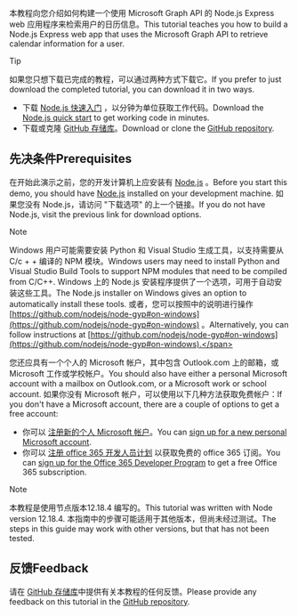 <!-- markdownlint-disable MD002 MD041 -->

<span data-ttu-id="054f5-101">本教程向您介绍如何构建一个使用 Microsoft Graph API 的 Node.js Express web 应用程序来检索用户的日历信息。</span><span class="sxs-lookup"><span data-stu-id="054f5-101">This tutorial teaches you how to build a Node.js Express web app that uses the Microsoft Graph API to retrieve calendar information for a user.</span></span>

> [!TIP]
> <span data-ttu-id="054f5-102">如果您只想下载已完成的教程，可以通过两种方式下载它。</span><span class="sxs-lookup"><span data-stu-id="054f5-102">If you prefer to just download the completed tutorial, you can download it in two ways.</span></span>
>
> - <span data-ttu-id="054f5-103">下载 [Node.js 快速入门](https://developer.microsoft.com/graph/quick-start?platform=option-node) ，以分钟为单位获取工作代码。</span><span class="sxs-lookup"><span data-stu-id="054f5-103">Download the [Node.js quick start](https://developer.microsoft.com/graph/quick-start?platform=option-node) to get working code in minutes.</span></span>
> - <span data-ttu-id="054f5-104">下载或克隆 [GitHub 存储库](https://github.com/microsoftgraph/msgraph-training-nodeexpressapp)。</span><span class="sxs-lookup"><span data-stu-id="054f5-104">Download or clone the [GitHub repository](https://github.com/microsoftgraph/msgraph-training-nodeexpressapp).</span></span>

## <a name="prerequisites"></a><span data-ttu-id="054f5-105">先决条件</span><span class="sxs-lookup"><span data-stu-id="054f5-105">Prerequisites</span></span>

<span data-ttu-id="054f5-106">在开始此演示之前，您的开发计算机上应安装有 [Node.js](https://nodejs.org) 。</span><span class="sxs-lookup"><span data-stu-id="054f5-106">Before you start this demo, you should have [Node.js](https://nodejs.org) installed on your development machine.</span></span> <span data-ttu-id="054f5-107">如果您没有 Node.js，请访问 "下载选项" 的上一个链接。</span><span class="sxs-lookup"><span data-stu-id="054f5-107">If you do not have Node.js, visit the previous link for download options.</span></span>

> [!NOTE]
> <span data-ttu-id="054f5-108">Windows 用户可能需要安装 Python 和 Visual Studio 生成工具，以支持需要从 C/c + + 编译的 NPM 模块。</span><span class="sxs-lookup"><span data-stu-id="054f5-108">Windows users may need to install Python and Visual Studio Build Tools to support NPM modules that need to be compiled from C/C++.</span></span> <span data-ttu-id="054f5-109">Windows 上的 Node.js 安装程序提供了一个选项，可用于自动安装这些工具。</span><span class="sxs-lookup"><span data-stu-id="054f5-109">The Node.js installer on Windows gives an option to automatically install these tools.</span></span> <span data-ttu-id="054f5-110">或者，您可以按照中的说明进行操作 [https://github.com/nodejs/node-gyp#on-windows](https://github.com/nodejs/node-gyp#on-windows) 。</span><span class="sxs-lookup"><span data-stu-id="054f5-110">Alternatively, you can follow instructions at [https://github.com/nodejs/node-gyp#on-windows](https://github.com/nodejs/node-gyp#on-windows).</span></span>

<span data-ttu-id="054f5-111">您还应具有一个个人的 Microsoft 帐户，其中包含 Outlook.com 上的邮箱，或 Microsoft 工作或学校帐户。</span><span class="sxs-lookup"><span data-stu-id="054f5-111">You should also have either a personal Microsoft account with a mailbox on Outlook.com, or a Microsoft work or school account.</span></span> <span data-ttu-id="054f5-112">如果你没有 Microsoft 帐户，可以使用以下几种方法获取免费帐户：</span><span class="sxs-lookup"><span data-stu-id="054f5-112">If you don't have a Microsoft account, there are a couple of options to get a free account:</span></span>

- <span data-ttu-id="054f5-113">你可以 [注册新的个人 Microsoft 帐户](https://signup.live.com/signup?wa=wsignin1.0&rpsnv=12&ct=1454618383&rver=6.4.6456.0&wp=MBI_SSL_SHARED&wreply=https://mail.live.com/default.aspx&id=64855&cbcxt=mai&bk=1454618383&uiflavor=web&uaid=b213a65b4fdc484382b6622b3ecaa547&mkt=E-US&lc=1033&lic=1)。</span><span class="sxs-lookup"><span data-stu-id="054f5-113">You can [sign up for a new personal Microsoft account](https://signup.live.com/signup?wa=wsignin1.0&rpsnv=12&ct=1454618383&rver=6.4.6456.0&wp=MBI_SSL_SHARED&wreply=https://mail.live.com/default.aspx&id=64855&cbcxt=mai&bk=1454618383&uiflavor=web&uaid=b213a65b4fdc484382b6622b3ecaa547&mkt=E-US&lc=1033&lic=1).</span></span>
- <span data-ttu-id="054f5-114">你可以 [注册 office 365 开发人员计划](https://developer.microsoft.com/office/dev-program) 以获取免费的 office 365 订阅。</span><span class="sxs-lookup"><span data-stu-id="054f5-114">You can [sign up for the Office 365 Developer Program](https://developer.microsoft.com/office/dev-program) to get a free Office 365 subscription.</span></span>

> [!NOTE]
> <span data-ttu-id="054f5-115">本教程是使用节点版本12.18.4 编写的。</span><span class="sxs-lookup"><span data-stu-id="054f5-115">This tutorial was written with Node version 12.18.4.</span></span> <span data-ttu-id="054f5-116">本指南中的步骤可能适用于其他版本，但尚未经过测试。</span><span class="sxs-lookup"><span data-stu-id="054f5-116">The steps in this guide may work with other versions, but that has not been tested.</span></span>

## <a name="feedback"></a><span data-ttu-id="054f5-117">反馈</span><span class="sxs-lookup"><span data-stu-id="054f5-117">Feedback</span></span>

<span data-ttu-id="054f5-118">请在 [GitHub 存储库](https://github.com/microsoftgraph/msgraph-training-nodeexpressapp)中提供有关本教程的任何反馈。</span><span class="sxs-lookup"><span data-stu-id="054f5-118">Please provide any feedback on this tutorial in the [GitHub repository](https://github.com/microsoftgraph/msgraph-training-nodeexpressapp).</span></span>

